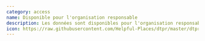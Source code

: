 ```yaml
---
category: access
name: Disponible pour l'organisation responsable
description: Les données sont disponibles pour l'organisation responsable
icon: https://raw.githubusercontent.com/Helpful-Places/dtpr/master/dtpr_icons/access/yes-accountable.svg
---
```

